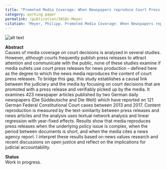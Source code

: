 ```yaml
---
title: "Promoted Media Coverage: When Newspapers reproduce Court Press Releases for News Content"
category: working paper
permalink: /publication/2018c-Meyer
citation: 'Meyer, Philipp. Promoted Media Coverage: When Newspapers reproduce Court Press Releases for News Content. Working Paper.'
---
```


![alt text](https://phimeyer.github.io/images/similarity_network.jpg "Text Similarity Network")

<p><b>Abstract</b><br>
Causes of media coverage on court decisions is analysed in several studies. However, although courts frequently publish press releases to attract attention and communicate with the public, none of these studies examine if media outlets use court press releases for news production – defined here as the degree to which the news media reproduces the content of court press releases. To bridge this gap, this study establishes a causal link between the judiciary and the media by focusing on court decisions that are promoted with a press release and verifiably picked up by the media. It examines 423 newspaper articles published by two German daily newspapers (Die Süddeutsche and Die Welt) which have reported on 121 German Federal Constitutional Court cases between 2013 and 2017. Content reproduction is measured by the text-similarity between press releases and news articles and the analysis uses textual network analysis and linear regression with year-fixed effects. Results show that media reproduces press releases when the underlying policy issue is complex, when the period between documents is short, and when the media cites a news agency report. I interpret these results based on news values research and recent discussions on open justice and reflect on the implications for judicial accountability.</p>

<p><b>Status</b><br>
Work in progress.</p>

